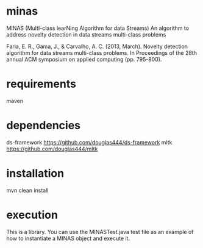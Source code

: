 # minas

MINAS (MultI-class learNing Algorithm for data Streams)
An algorithm to address novelty detection in data streams multi-class problems

Faria, E. R., Gama, J., & Carvalho, A. C. (2013, March). Novelty detection algorithm for data streams multi-class problems. In Proceedings of the 28th annual ACM symposium on applied computing (pp. 795-800).

# requirements

maven

# dependencies

ds-framework https://github.com/douglas444/ds-framework
mltk https://github.com/douglas444/mltk

# installation

mvn clean install

# execution

This is a library. You can use the MINASTest.java test file as an example of how to instantiate a MINAS object and execute it.
